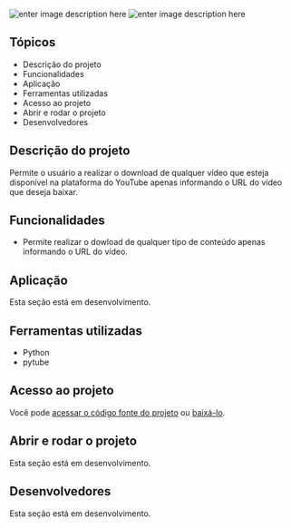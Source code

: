 ![enter image description here](https://i.imgur.com/0HvbGlV.png)
![enter image description here](https://img.shields.io/badge/STATUS-APERFEI%C3%87OANDO-yellow)
## Tópicos

 - Descrição do projeto
 - Funcionalidades
 - Aplicação
 - Ferramentas utilizadas
 - Acesso ao projeto
 - Abrir e rodar o projeto
 - Desenvolvedores
## Descrição do projeto
Permite o usuário a realizar o download de qualquer vídeo que esteja disponível na plataforma do YouTube apenas informando o URL do vídeo que deseja baixar.
## Funcionalidades
 - Permite realizar o dowload de qualquer tipo de conteúdo apenas informando o URL do vídeo.
## Aplicação
Esta seção está em desenvolvimento.
## Ferramentas utilizadas
 - Python
 - pytube
## Acesso ao projeto
Você pode [acessar o código fonte do projeto](https://github.com/jurek-dev/pytube_download_videos/blob/main/main.py) ou [baixá-lo](https://github.com/jurek-dev/pytube_download_videos/archive/refs/heads/main.zip).
## Abrir e rodar o projeto
Esta seção está em desenvolvimento.
## Desenvolvedores
Esta seção está em desenvolvimento.
